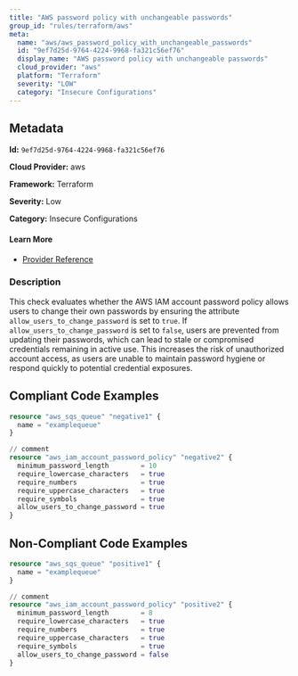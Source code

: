 ```yaml
---
title: "AWS password policy with unchangeable passwords"
group_id: "rules/terraform/aws"
meta:
  name: "aws/aws_password_policy_with_unchangeable_passwords"
  id: "9ef7d25d-9764-4224-9968-fa321c56ef76"
  display_name: "AWS password policy with unchangeable passwords"
  cloud_provider: "aws"
  platform: "Terraform"
  severity: "LOW"
  category: "Insecure Configurations"
---
```

## Metadata

**Id:** `9ef7d25d-9764-4224-9968-fa321c56ef76`

**Cloud Provider:** aws

**Framework:** Terraform

**Severity:** Low

**Category:** Insecure Configurations

#### Learn More

 - [Provider Reference](https://registry.terraform.io/providers/hashicorp/aws/latest/docs/resources/iam_account_password_policy)

### Description

 This check evaluates whether the AWS IAM account password policy allows users to change their own passwords by ensuring the attribute `allow_users_to_change_password` is set to `true`. If `allow_users_to_change_password` is set to `false`, users are prevented from updating their passwords, which can lead to stale or compromised credentials remaining in active use. This increases the risk of unauthorized account access, as users are unable to maintain password hygiene or respond quickly to potential credential exposures.


## Compliant Code Examples
```terraform
resource "aws_sqs_queue" "negative1" {
  name = "examplequeue"
}

// comment
resource "aws_iam_account_password_policy" "negative2" {
  minimum_password_length        = 10
  require_lowercase_characters   = true
  require_numbers                = true
  require_uppercase_characters   = true
  require_symbols                = true
  allow_users_to_change_password = true
}
```
## Non-Compliant Code Examples
```terraform
resource "aws_sqs_queue" "positive1" {
  name = "examplequeue"
}

// comment
resource "aws_iam_account_password_policy" "positive2" {
  minimum_password_length        = 8
  require_lowercase_characters   = true
  require_numbers                = true
  require_uppercase_characters   = true
  require_symbols                = true
  allow_users_to_change_password = false
}
```